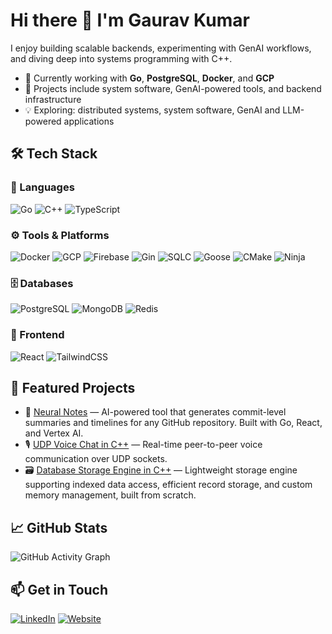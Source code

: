 # Hi there 👋 I'm Gaurav Kumar

I enjoy building scalable backends, experimenting with GenAI workflows, and diving deep into systems programming with C++.

- 🔧 Currently working with **Go**, **PostgreSQL**, **Docker**, and **GCP**
- 📌 Projects include system software, GenAI-powered tools, and backend infrastructure
- 💡 Exploring: distributed systems, system software, GenAI and LLM-powered applications

## 🛠️ Tech Stack

### 🧠 Languages
![Go](https://img.shields.io/badge/Go-00ADD8?style=for-the-badge&logo=go&logoColor=white)
![C++](https://img.shields.io/badge/C++-00599C?style=for-the-badge&logo=c%2b%2b&logoColor=white)
![TypeScript](https://img.shields.io/badge/TypeScript-3178C6?style=for-the-badge&logo=typescript&logoColor=white)

### ⚙️ Tools & Platforms
![Docker](https://img.shields.io/badge/Docker-2496ED?style=for-the-badge&logo=docker&logoColor=white)
![GCP](https://img.shields.io/badge/GCP-4285F4?style=for-the-badge&logo=google-cloud&logoColor=white)
![Firebase](https://img.shields.io/badge/Firebase-FFCA28?style=for-the-badge&logo=firebase&logoColor=black)
![Gin](https://img.shields.io/badge/Gin-00ADD8?style=for-the-badge&logo=go&logoColor=white)
![SQLC](https://img.shields.io/badge/SQLC-006ACC?style=for-the-badge&logo=go&logoColor=white)
![Goose](https://img.shields.io/badge/Goose-000000?style=for-the-badge&logo=go&logoColor=white)
![CMake](https://img.shields.io/badge/CMake-064F8C?style=for-the-badge&logo=cmake&logoColor=white)
![Ninja](https://img.shields.io/badge/Ninja-999999?style=for-the-badge&logo=ninja&logoColor=white)


### 🗄️ Databases
![PostgreSQL](https://img.shields.io/badge/PostgreSQL-4169E1?style=for-the-badge&logo=postgresql&logoColor=white)
![MongoDB](https://img.shields.io/badge/MongoDB-47A248?style=for-the-badge&logo=mongodb&logoColor=white)
![Redis](https://img.shields.io/badge/Redis-DC382D?style=for-the-badge&logo=redis&logoColor=white)

### 🎨 Frontend
![React](https://img.shields.io/badge/React-20232A?style=for-the-badge&logo=react&logoColor=61DAFB)
![TailwindCSS](https://img.shields.io/badge/Tailwind_CSS-06B6D4?style=for-the-badge&logo=tailwind-css&logoColor=white)

## 🔬 Featured Projects
- 🧠 [Neural Notes](https://neural-notes-464706.web.app/) — AI-powered tool that generates commit-level summaries and timelines for any GitHub repository. Built with Go, React, and Vertex AI.
- 🎙️ [UDP Voice Chat in C++](https://github.com/theweird-kid/echo-link) — Real-time peer-to-peer voice communication over UDP sockets.
- 🗃️ [Database Storage Engine in C++](https://github.com/theweird-kid/pebbleDB) — Lightweight storage engine supporting indexed data access, efficient record storage, and custom memory management, built from scratch.

## 📈 GitHub Stats
![GitHub Activity Graph](https://github-readme-activity-graph.vercel.app/graph?username=theweird-kid&theme=github-compact&cache_bust=1754874565<CACHE_BUST>)


## 📫 Get in Touch
[![LinkedIn](https://img.shields.io/badge/LinkedIn-0A66C2?style=for-the-badge&logo=linkedin&logoColor=white)](https://www.linkedin.com/in/k-gaurav29/)
[![Website](https://img.shields.io/badge/Website-000000?style=for-the-badge&logo=About.me&logoColor=white)](https://gaurav-a73e.onrender.com/)
